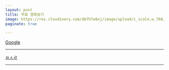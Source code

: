 ```yaml
---
layout: post
title: 무료 영화보기
image: https://res.cloudinary.com/dm7h7e8xj/image/upload/c_scale,w_760/v1506079212/jekflix-capa_vfhuzh.png
paginate: true

---
```

[Google](https://google.com, "google link")


---
[ㅛㅅㄹ](https://www.viki.com/explore)

---
